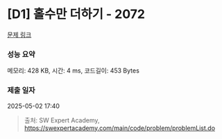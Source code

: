# [D1] 홀수만 더하기 - 2072 

[문제 링크](https://swexpertacademy.com/main/code/problem/problemDetail.do?contestProbId=AV5QSEhaA5sDFAUq) 

### 성능 요약

메모리: 428 KB, 시간: 4 ms, 코드길이: 453 Bytes

### 제출 일자

2025-05-02 17:40



> 출처: SW Expert Academy, https://swexpertacademy.com/main/code/problem/problemList.do